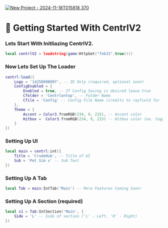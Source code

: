 [![New Project - 2024-11-18T015818 370](https://github.com/user-attachments/assets/5f51b216-518c-4ad3-a3e4-5ea4fee17085)](https://discord.gg/c6v59aXcNF)

# 📌 Getting Started With CentrlV2
### Lets Start With Initliazing CentrlV2.
```lua
local centrlV2 = loadstring(game:HttpGet("feb31",true))()
```
### Now Lets Set Up The Loader
```lua
centrl:load({
	Logo = '14258098097', -- ID Only (required, optional soon)
	ConfigEnabled = {
		Enabled = true, -- If Config Saving is desired leave true
		Cfolder = 'Centrlontop', -- Folder Name
		Cfile = 'Config' -- Config File Name (credits to rayfield for layout (not skidded)
	},
	Theme = {
		Accent = Color3.fromRGB(234, 9, 215), -- Accent color
		Hitbox =  Color3.fromRGB(234, 9, 215) -- Hitbox color (ex. toggle, slider)
	}
})
```
### Setting Up UI
```lua
local main = centrl:int({
	Title = 'CrudeHub', -- Title of UI
	Sub = 'Pet Sim x' -- Sub Text
})
```
### Setting Up A Tab
```lua
local Tab = main:IntTab('Main') -- More Features Coming Soon!
```
### Setting Up A Section (required)
```lua
local s1 = Tab:IntSection('Main', {
	Side = 'L' -- Side of section ('L' - Left, 'R' - Right)
})
```
